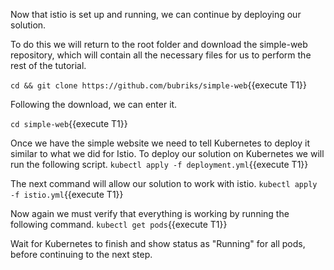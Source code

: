 Now that istio is set up and running, we can continue by deploying our solution.

To do this we will return to the root folder and download the simple-web repository, which will contain all the necessary files for us to perform the rest of the tutorial.

`cd && git clone https://github.com/bubriks/simple-web`{{execute T1}}

Following the download, we can enter it.

`cd simple-web`{{execute T1}}

Once we have the simple website we need to tell Kubernetes to deploy it similar to what we did for Istio.
To deploy our solution on Kubernetes we will run the following script.
`kubectl apply -f deployment.yml`{{execute T1}}

The next command will allow our solution to work with istio.
`kubectl apply -f istio.yml`{{execute T1}}

Now again we must verify that everything is working by running the following command.
`kubectl get pods`{{execute T1}}

Wait for Kubernetes to finish and show status as "Running" for all pods, before continuing to the next step.
